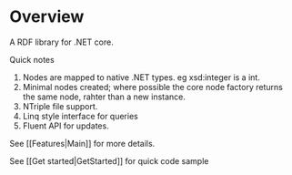 # Overview
A RDF library for .NET core.

Quick notes
1. Nodes are mapped to native .NET types. eg xsd:integer is a int.
2. Minimal nodes created; where possible the core node factory returns the 
same node, rahter than a new instance.
3. NTriple file support.
4. Linq style interface for queries
5. Fluent API for updates.

See [[Features|Main]] for more details.

See [[Get started|GetStarted]] for quick code sample
